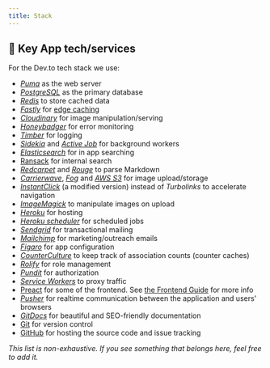```yaml
---
title: Stack
---
```


## 🔑 Key App tech/services

For the Dev.to tech stack we use:

- [_Puma_](https://github.com/puma/puma) as the web server
- [_PostgreSQL_](https://www.postgresql.org/) as the primary database
- [_Redis_](https://redis.io/) to store cached data
- [_Fastly_](https://www.fastly.com/) for
  [edge caching](https://letsbuild.gg/ben/making-devto-insanely-fast)
- [_Cloudinary_](https://cloudinary.com/) for image manipulation/serving
- [_Honeybadger_](https://www.honeybadger.io/) for error monitoring
- [_Timber_](https://timber.io/) for logging
- [_Sidekiq_](https://github.com/mperham/sidekiq) and
  [_Active Job_](https://guides.rubyonrails.org/active_job_basics.html) for
  background workers
- [_Elasticsearch_](https://www.elastic.co/elasticsearch/) for in app searching
- [Ransack](https://github.com/activerecord-hackery/ransack) for internal search
- [_Redcarpet_](https://github.com/vmg/redcarpet) and
  [_Rouge_](https://github.com/jneen/rouge) to parse Markdown
- [_Carrierwave_](https://github.com/carrierwaveuploader/carrierwave),
  [_Fog_](https://github.com/fog/fog-aws) and
  [_AWS S3_](https://aws.amazon.com/s3/) for image upload/storage
- [_InstantClick_](http://instantclick.io/) (a modified version) instead of
  _Turbolinks_ to accelerate navigation
- [_ImageMagick_](https://imagemagick.org/) to manipulate images on upload
- [_Heroku_](https://www.heroku.com) for hosting
- [_Heroku scheduler_](https://devcenter.heroku.com/articles/scheduler) for
  scheduled jobs
- [_Sendgrid_](https://sendgrid.com/) for transactional mailing
- [_Mailchimp_](https://mailchimp.com/) for marketing/outreach emails
- [_Figaro_](https://github.com/laserlemon/figaro) for app configuration
- [_CounterCulture_](https://github.com/magnusvk/counter_culture) to keep track
  of association counts (counter caches)
- [_Rolify_](https://github.com/RolifyCommunity/rolify) for role management
- [_Pundit_](https://github.com/varvet/pundit) for authorization
- [_Service Workers_](https://developer.mozilla.org/en-US/docs/Web/API/Service_Worker_API/Using_Service_Workers)
  to proxy traffic
- [Preact](https://preactjs.com/) for some of the frontend. See
  [the Frontend Guide](/frontend) for more info
- [_Pusher_](https://pusher.com) for realtime communication between the
  application and users' browsers
- [_GitDocs_](https://gitdocs.netlify.com) for beautiful and SEO-friendly
  documentation
- [Git](https://git-scm.com/) for version control
- [GitHub](https://github.com/) for hosting the source code and issue tracking

_This list is non-exhaustive. If you see something that belongs here, feel free
to add it._
